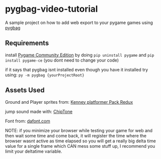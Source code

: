 # pygbag-video-tutorial

A sample project on how to add web export to your pygame games using [pygbag](https://pypi.org/project/pygbag/)

## Requirements

install [Pygame Community Edition](https://github.com/pygame-community/pygame-ce) by doing `pip uninstall pygame` and `pip install pygame-ce` (you dont need to change your code)

if it says that pygbag isnt installed even though you have it installed try using: `py -m pygbag {yourProjectRoot}`

## Assets Used

Ground and Player sprites from: [Kenney platformer Pack Redux](https://kenney.nl/assets/platformer-pack-redux)

jump sound made with: [ChipTone](https://sfbgames.itch.io/chiptone)

Font from: [dafont.com](https://www.dafont.com/renogare.font)

NOTE: if you minimize your browser while testing your game for web and then wait some time and come back, it will register the time where the browser wasnt active as time elapsed so you will get a really big delta time value for a single frame which CAN mess some stuff up, I recommend you limit your deltatime variable.
